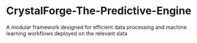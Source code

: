 # CrystalForge-The-Predictive-Engine
A  modular framework designed for efficient data processing and machine learning workflows deployed on the relevant data
